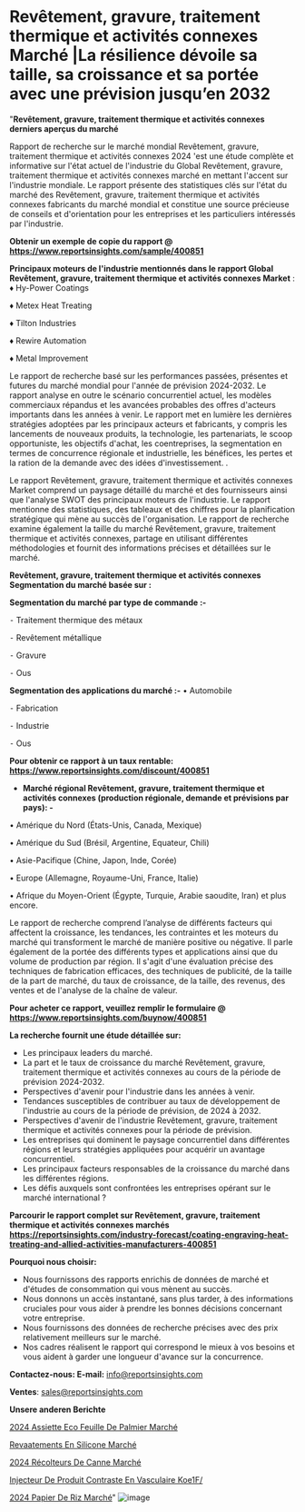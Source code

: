 # Revêtement, gravure, traitement thermique et activités connexes Marché |La résilience dévoile sa taille, sa croissance et sa portée avec une prévision jusqu’en 2032

"<strong>Revêtement, gravure, traitement thermique et activités connexes derniers aperçus du marché</strong>

Rapport de recherche sur le marché mondial Revêtement, gravure, traitement thermique et activités connexes 2024 'est une étude complète et informative sur l'état actuel de l'industrie du Global Revêtement, gravure, traitement thermique et activités connexes marché en mettant l'accent sur l'industrie mondiale. Le rapport présente des statistiques clés sur l'état du marché des Revêtement, gravure, traitement thermique et activités connexes fabricants du marché mondial et constitue une source précieuse de conseils et d'orientation pour les entreprises et les particuliers intéressés par l'industrie.

<strong>Obtenir un exemple de copie du rapport @ <a href=https://www.reportsinsights.com/sample/400851>https://www.reportsinsights.com/sample/400851</a></strong>

<strong>Principaux moteurs de l'industrie mentionnés dans le rapport Global Revêtement, gravure, traitement thermique et activités connexes Market</strong> :
♦ Hy-Power Coatings

♦ Metex Heat Treating

♦ Tilton Industries

♦ Rewire Automation

♦ Metal Improvement

Le rapport de recherche basé sur les performances passées, présentes et futures du marché mondial pour l'année de prévision 2024-2032. Le rapport analyse en outre le scénario concurrentiel actuel, les modèles commerciaux répandus et les avancées probables des offres d'acteurs importants dans les années à venir. Le rapport met en lumière les dernières stratégies adoptées par les principaux acteurs et fabricants, y compris les lancements de nouveaux produits, la technologie, les partenariats, le scoop opportuniste, les objectifs d'achat, les coentreprises, la segmentation en termes de concurrence régionale et industrielle, les bénéfices, les pertes et la ration de la demande avec des idées d'investissement. .

Le rapport Revêtement, gravure, traitement thermique et activités connexes Market comprend un paysage détaillé du marché et des fournisseurs ainsi que l'analyse SWOT des principaux moteurs de l'industrie. Le rapport mentionne des statistiques, des tableaux et des chiffres pour la planification stratégique qui mène au succès de l'organisation. Le rapport de recherche examine également la taille du marché Revêtement, gravure, traitement thermique et activités connexes, partage en utilisant différentes méthodologies et fournit des informations précises et détaillées sur le marché.

<strong>Revêtement, gravure, traitement thermique et activités connexes Segmentation du marché basée sur :</strong>

<strong>Segmentation du marché par type de commande :-</strong>

⁃ Traitement thermique des métaux

⁃ Revêtement métallique

⁃ Gravure

⁃ Ous

<strong>Segmentation des applications du marché :-</strong>
• Automobile

⁃ Fabrication

⁃ Industrie

⁃ Ous

<strong>Pour obtenir ce rapport à un taux rentable: <a href=https://www.reportsinsights.com/discount/400851>https://www.reportsinsights.com/discount/400851</a></strong>
<ul>
  <li><strong>Marché régional Revêtement, gravure, traitement thermique et activités connexes (production régionale, demande et prévisions par pays): -</strong></li>
</ul>
• Amérique du Nord (États-Unis, Canada, Mexique)

• Amérique du Sud (Brésil, Argentine, Equateur, Chili)

• Asie-Pacifique (Chine, Japon, Inde, Corée)

• Europe (Allemagne, Royaume-Uni, France, Italie)

• Afrique du Moyen-Orient (Égypte, Turquie, Arabie saoudite, Iran) et plus encore.

Le rapport de recherche comprend l’analyse de différents facteurs qui affectent la croissance, les tendances, les contraintes et les moteurs du marché qui transforment le marché de manière positive ou négative. Il parle également de la portée des différents types et applications ainsi que du volume de production par région. Il s'agit d'une évaluation précise des techniques de fabrication efficaces, des techniques de publicité, de la taille de la part de marché, du taux de croissance, de la taille, des revenus, des ventes et de l'analyse de la chaîne de valeur.

<strong>Pour acheter ce rapport, veuillez remplir le formulaire @   <a href=https://www.reportsinsights.com/buynow/400851>https://www.reportsinsights.com/buynow/400851</a></strong>

<strong>La recherche fournit une étude détaillée sur:</strong>
<ul>
  <li>Les principaux leaders du marché.</li>
  <li>La part et le taux de croissance du marché Revêtement, gravure, traitement thermique et activités connexes au cours de la période de prévision 2024-2032.</li>
  <li>Perspectives d'avenir pour l'industrie dans les années à venir.</li>
  <li>Tendances susceptibles de contribuer au taux de développement de l'industrie au cours de la période de prévision, de 2024 à 2032.</li>
  <li>Perspectives d'avenir de l'industrie Revêtement, gravure, traitement thermique et activités connexes pour la période de prévision.</li>
  <li>Les entreprises qui dominent le paysage concurrentiel dans différentes régions et leurs stratégies appliquées pour acquérir un avantage concurrentiel.</li>
  <li>Les principaux facteurs responsables de la croissance du marché dans les différentes régions.</li>
  <li>Les défis auxquels sont confrontées les entreprises opérant sur le marché international ?</li>
</ul>

<strong>Parcourir le rapport complet sur Revêtement, gravure, traitement thermique et activités connexes marchés <a href=https://reportsinsights.com/industry-forecast/coating-engraving-heat-treating-and-allied-activities-manufacturers-400851>https://reportsinsights.com/industry-forecast/coating-engraving-heat-treating-and-allied-activities-manufacturers-400851</a></strong>

<strong>Pourquoi nous choisir:</strong>
<ul>
  <li>Nous fournissons des rapports enrichis de données de marché et d'études de consommation qui vous mènent au succès.</li>
  <li>Nous donnons un accès instantané, sans plus tarder, à des informations cruciales pour vous aider à prendre les bonnes décisions concernant votre entreprise.</li>
  <li>Nous fournissons des données de recherche précises avec des prix relativement meilleurs sur le marché.</li>
  <li>Nos cadres réalisent le rapport qui correspond le mieux à vos besoins et vous aident à garder une longueur d'avance sur la concurrence.</li>
</ul>
<strong>Contactez-nous:
</strong><strong>E-mail:</strong> <a href=mailto:info@reportsinsights.com>info@reportsinsights.com</a>

<strong>Ventes</strong>: <a href=mailto:sales@reportsinsights.com>sales@reportsinsights.com</a>

<strong>Unsere anderen Berichte</strong>

<a href=https://www.linkedin.com/pulse/2024-assiette-eco-feuille-de-palmier-march%C3%A9-aafpc/>2024 Assiette Eco Feuille De Palmier Marché</a>

<a href=https://www.linkedin.com/pulse/rev%C3%AAtements-en-silicone-march%C3%A9-de-la-taille-ztcmc/>Revaatements En Silicone Marché</a>

<a href=https://www.linkedin.com/pulse/2024-récolteurs-de-canne-marché-partager-lanalyse-dq4sc/>2024 Récolteurs De Canne Marché</a>

<a href=https://www.linkedin.com/pulse/injecteur-de-produit-contraste-en-vasculaire-koe1f/>Injecteur De Produit Contraste En Vasculaire Koe1F/</a>

<a href=https://www.linkedin.com/pulse/2024-papier-de-riz-march%C3%A9-analyse-historique-kkkic/>2024 Papier De Riz Marché</a>"
![image](https://github.com/daminid12/RImarket/assets/158430485/9838daba-ed3c-426c-9fd9-2c824c5c6f4b)
